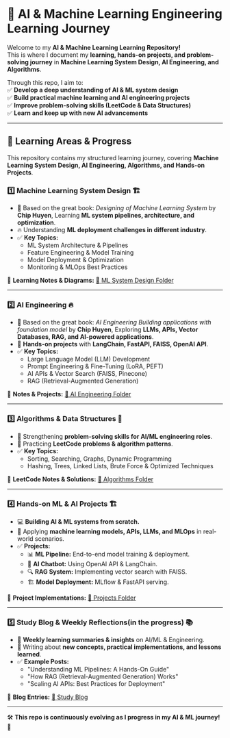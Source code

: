 # 🚀 AI & Machine Learning Engineering Learning Journey

Welcome to my **AI & Machine Learning Learning Repository!**  
This is where I document my **learning, hands-on projects, and problem-solving journey** in **Machine Learning System Design, AI Engineering, and Algorithms**.  

Through this repo, I aim to:  
✅ **Develop a deep understanding of AI & ML system design**  
✅ **Build practical machine learning and AI engineering projects**  
✅ **Improve problem-solving skills (LeetCode & Data Structures)**  
✅ **Learn and keep up with new AI advancements**  

---

## **📌 Learning Areas & Progress**
This repository contains my structured learning journey, covering **Machine Learning System Design, AI Engineering, Algorithms, and Hands-on Projects**.

### **1️⃣ Machine Learning System Design 🏗️**
- 📖 Based on the great book: *Designing of Machine Learning System* by **Chip Huyen**, Learning **ML system pipelines, architecture, and optimization**.
- 🔥 Understanding **ML deployment challenges in different industry**.
- ✅ **Key Topics:**
  - ML System Architecture & Pipelines
  - Feature Engineering & Model Training
  - Model Deployment & Optimization
  - Monitoring & MLOps Best Practices  

📝 **Learning Notes & Diagrams:** [📂 ML System Design Folder](https://github.com/yqz5514/Machine-Learning-AI-Engineer/tree/main/MLOps%20and%20MLSD/ReadingNotes/DMLS)

---

### **2️⃣ AI Engineering 🔥**
- 📖 Based on the great book: *AI Engineering Building applications with foundation model* by **Chip Huyen**, Exploring **LLMs, APIs, Vector Databases, RAG, and AI-powered applications**.
- 🔧 **Hands-on projects** with **LangChain, FastAPI, FAISS, OpenAI API**.
- ✅ **Key Topics:**
  - Large Language Model (LLM) Development
  - Prompt Engineering & Fine-Tuning (LoRA, PEFT)
  - AI APIs & Vector Search (FAISS, Pinecone)
  - RAG (Retrieval-Augmented Generation)

📝 **Notes & Projects:** [📂 AI Engineering Folder](https://github.com/yqz5514/Machine-Learning-AI-Engineer/tree/main/MLOps%20and%20MLSD/ReadingNotes/AIE)  

---

### **3️⃣ Algorithms & Data Structures 🧠**
- 📖 Strengthening **problem-solving skills for AI/ML engineering roles**.
- 🔢 Practicing **LeetCode problems & algorithm patterns**.
- ✅ **Key Topics:**
  - Sorting, Searching, Graphs, Dynamic Programming
  - Hashing, Trees, Linked Lists, Brute Force & Optimized Techniques

📝 **LeetCode Notes & Solutions:** [📂 Algorithms Folder](https://github.com/yqz5514/Machine-Learning-AI-Engineer/tree/main/Algorithm%20and%20Data%20Structure)  

---

### **4️⃣ Hands-on ML & AI Projects 🏗️**
- 💻 **Building AI & ML systems from scratch.**
- 📌 Applying **machine learning models, APIs, LLMs, and MLOps** in real-world scenarios.
- ✅ **Projects:**
  - 📊 **ML Pipeline:** End-to-end model training & deployment.
  - 🤖 **AI Chatbot:** Using OpenAI API & LangChain.
  - 🔍 **RAG System:** Implementing vector search with FAISS.
  - 🏗️ **Model Deployment:** MLflow & FastAPI serving.

📝 **Project Implementations:** [📂 Projects Folder](https://github.com/yqz5514/Machine-Learning-AI-Engineer/tree/main/MLOps%20and%20MLSD/Practice)  

---

### **5️⃣ Study Blog & Weekly Reflections(in the progress) 📚**
- 📝 **Weekly learning summaries & insights** on AI/ML & Engineering.
- 📖 Writing about **new concepts, practical implementations, and lessons learned**.
- ✅ **Example Posts:**
  - "Understanding ML Pipelines: A Hands-On Guide"
  - "How RAG (Retrieval-Augmented Generation) Works"
  - "Scaling AI APIs: Best Practices for Deployment"

📝 **Blog Entries:** [📂 Study Blog](https://github.com/yqz5514/Machine-Learning-AI-Engineer/tree/main/MLOps%20and%20MLSD/BlogDraft)  

---
🛠 **This repo is continuously evolving as I progress in my AI & ML journey!** 🚀  
 

